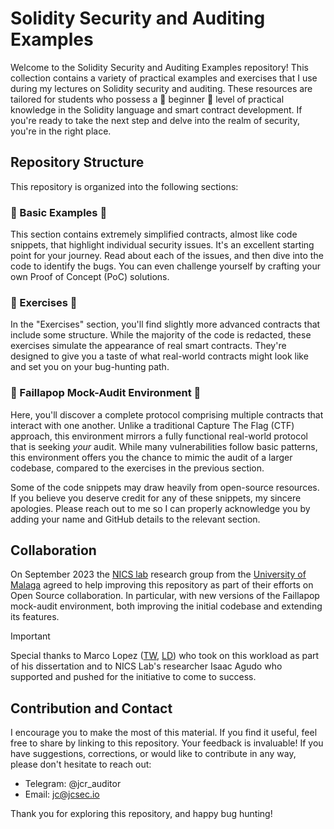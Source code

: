 # Solidity Security and Auditing Examples

Welcome to the Solidity Security and Auditing Examples repository! This collection contains a variety of practical examples and exercises that I use during my lectures on Solidity security and auditing. These resources are tailored for students who possess a 🌱 beginner 🌱 level of practical knowledge in the Solidity language and smart contract development. If you're ready to take the next step and delve into the realm of security, you're in the right place.

## Repository Structure

This repository is organized into the following sections:

### 🐛 Basic Examples 🐛

This section contains extremely simplified contracts, almost like code snippets, that highlight individual security issues. It's an excellent starting point for your journey. Read about each of the issues, and then dive into the code to identify the bugs. You can even challenge yourself by crafting your own Proof of Concept (PoC) solutions.

### 🐣 Exercises 🐣

In the "Exercises" section, you'll find slightly more advanced contracts that include some structure. While the majority of the code is redacted, these exercises simulate the appearance of real smart contracts. They're designed to give you a taste of what real-world contracts might look like and set you on your bug-hunting path.

### 💪 Faillapop Mock-Audit Environment 💪

Here, you'll discover a complete protocol comprising multiple contracts that interact with one another. Unlike a traditional Capture The Flag (CTF) approach, this environment mirrors a fully functional real-world protocol that is seeking *your* audit. While many vulnerabilities follow basic patterns, this environment offers you the chance to mimic the audit of a larger codebase, compared to the exercises in the previous section.

Some of the code snippets may draw heavily from open-source resources. If you believe you deserve credit for any of these snippets, my sincere apologies. Please reach out to me so I can properly acknowledge you by adding your name and GitHub details to the relevant section.

## Collaboration

On September 2023 the [NICS lab](https://www.nics.uma.es/) research group from the [University of Malaga](https://www.uma.es/) agreed to help improving this repository as part of their efforts on Open Source collaboration. In particular, with new versions of the Faillapop mock-audit environment, both improving the initial codebase and extending its features.

> [!IMPORTANT]  
> Special thanks to Marco Lopez ([TW](https://twitter.com/Marcologonz), [LD](https://linkedin.com/in/marcologonz)) who took on this workload as part of his dissertation and to NICS Lab's researcher Isaac Agudo who supported and pushed for the initiative to come to success.

## Contribution and Contact

I encourage you to make the most of this material. If you find it useful, feel free to share by linking to this repository. Your feedback is invaluable! If you have suggestions, corrections, or would like to contribute in any way, please don't hesitate to reach out:

- Telegram: @jcr_auditor
- Email:  jc@jcsec.io

Thank you for exploring this repository, and happy bug hunting!

